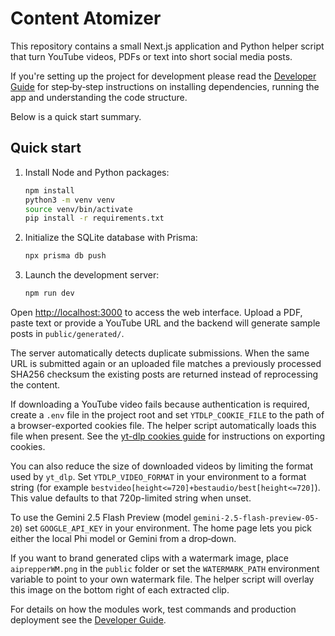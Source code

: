 # Content Atomizer

This repository contains a small Next.js application and Python helper script that turn YouTube videos, PDFs or text into short social media posts.

If you're setting up the project for development please read the [Developer Guide](./DEVELOPER_GUIDE.md) for step‑by‑step instructions on installing dependencies, running the app and understanding the code structure.

Below is a quick start summary.

## Quick start

1. Install Node and Python packages:
   ```bash
   npm install
   python3 -m venv venv
   source venv/bin/activate
   pip install -r requirements.txt
   ```
2. Initialize the SQLite database with Prisma:
   ```bash
   npx prisma db push
   ```
3. Launch the development server:
   ```bash
   npm run dev
   ```

Open [http://localhost:3000](http://localhost:3000) to access the web interface. Upload a PDF, paste text or provide a YouTube URL and the backend will generate sample posts in `public/generated/`.

The server automatically detects duplicate submissions. When the same URL is
submitted again or an uploaded file matches a previously processed SHA256
checksum the existing posts are returned instead of reprocessing the content.

If downloading a YouTube video fails because authentication is required, create
a `.env` file in the project root and set `YTDLP_COOKIE_FILE` to the path of a
browser-exported cookies file. The helper script automatically loads this file
when present. See the [yt-dlp cookies guide](https://github.com/yt-dlp/yt-dlp/wiki/FAQ#how-do-i-pass-cookies-to-yt-dlp)
for instructions on exporting cookies.

You can also reduce the size of downloaded videos by limiting the format used by
`yt_dlp`. Set `YTDLP_VIDEO_FORMAT` in your environment to a format string (for
example `bestvideo[height<=720]+bestaudio/best[height<=720]`). This value
defaults to that 720p-limited string when unset.

To use the Gemini 2.5 Flash Preview (model `gemini-2.5-flash-preview-05-20`) set `GOOGLE_API_KEY` in your environment.
The home page lets you pick either the local Phi model or Gemini from a drop‑down.

If you want to brand generated clips with a watermark image, place
`aiprepperWM.png` in the `public` folder or set the `WATERMARK_PATH`
environment variable to point to your own watermark file. The helper script will
overlay this image on the bottom right of each extracted clip.

For details on how the modules work, test commands and production deployment see the [Developer Guide](./DEVELOPER_GUIDE.md).
